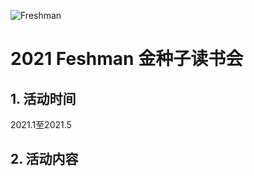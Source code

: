 ![Freshman](https://ss1.bdstatic.com/70cFvXSh_Q1YnxGkpoWK1HF6hhy/it/u=2025647009,4235171034&fm=26&gp=0.jpg)

# 2021 Feshman 金种子读书会

## 1. 活动时间

2021.1至2021.5

## 2. 活动内容
